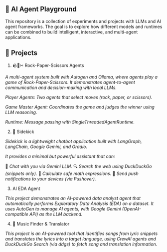 ## 🤖 AI Agent Playground

This repository is a collection of experiments and projects with LLMs and AI agent frameworks.
The goal is to explore how different models and runtimes can be combined to build intelligent, interactive, and multi-agent applications.

## 📂 Projects

1. 🪨📄✂ Rock-Paper-Scissors Agents

*A multi-agent system built with Autogen and Ollama, where agents play a game of Rock-Paper-Scissors. It demonstrates agent-to-agent communication and decision-making with local LLMs.*

*Player Agents: Two agents that select moves (rock, paper, or scissors).*

*Game Master Agent: Coordinates the game and judges the winner using LLM reasoning.*

*Runtime: Message passing with SingleThreadedAgentRuntime.*


2. 🤖 Sidekick

*Sidekick is a lightweight chatbot application built with LangGraph, LangChain, Google Gemini, and Gradio.*

*It provides a minimal but powerful assistant that can:*

💬 *Chat with you via Gemini LLM.*
🔍 *Search the web using DuckDuckGo (snippets only).*
🧮 *Calculate safe math expressions.*
📲 *Send push notifications to your devices (via Pushover).*

3. AI EDA Agent

*This project demonstrates an AI-powered data analyst agent that automatically performs Exploratory Data Analysis (EDA) on a dataset. It uses AutoGen to manage AI agents, with Google Gemini (OpenAI-compatible API) as the LLM backend.*

4. 🎵 Music Finder & Translator

*This project is an AI-powered tool that identifies songs from lyric snippets and translates the lyrics into a target language, using CrewAI agents and DuckDuckGo Search (via ddgs) to fetch song and translation information.*

